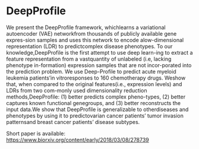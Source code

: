 # DeepProfile
We present the DeepProfile framework,  whichlearns a variational autoencoder (VAE) networkfrom thousands of publicly available gene expres-sion samples and uses this network to encode alow-dimensional representation (LDR) to predictcomplex disease phenotypes. To our knowledge,DeepProfile is the first attempt to use deep learn-ing to extract a feature representation from a vastquantity of unlabeled (i.e, lacking phenotype in-formation) expression samples that are not incor-porated into the prediction problem. We use Deep-Profile to predict acute myeloid leukemia patients’in vitroresponses to 160 chemotherapy drugs. Weshow that, when compared to the original features(i.e., expression levels) and LDRs from two com-monly used dimensionality reduction methods,DeepProfile: (1) better predicts complex pheno-types, (2) better captures known functional genegroups, and (3) better reconstructs the input data.We show that DeepProfile is generalizable to otherdiseases and phenotypes by using it to predictovarian cancer patients’ tumor invasion patternsand breast cancer patients’ disease subtypes.

Short paper is available: https://www.biorxiv.org/content/early/2018/03/08/278739
